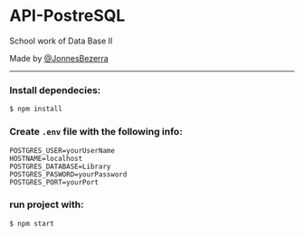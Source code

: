 # API-PostreSQL

School work of Data Base II

Made by [@JonnesBezerra](https://github.com/JonnesBezerra)

---
### Install dependecies:
```
$ npm install
```
### Create ```.env``` file with the following info:
```
POSTGRES_USER=yourUserName
HOSTNAME=localhost
POSTGRES_DATABASE=Library
POSTGRES_PASWORD=yourPassword
POSTGRES_PORT=yourPort
```
### run project with:
```
$ npm start
```

